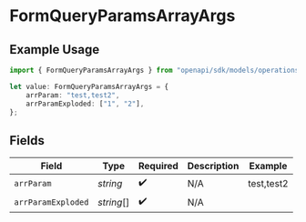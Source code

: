 # FormQueryParamsArrayArgs

## Example Usage

```typescript
import { FormQueryParamsArrayArgs } from "openapi/sdk/models/operations";

let value: FormQueryParamsArrayArgs = {
    arrParam: "test,test2",
    arrParamExploded: ["1", "2"],
};
```

## Fields

| Field              | Type               | Required           | Description        | Example            |
| ------------------ | ------------------ | ------------------ | ------------------ | ------------------ |
| `arrParam`         | *string*           | :heavy_check_mark: | N/A                | test,test2         |
| `arrParamExploded` | *string*[]         | :heavy_check_mark: | N/A                |                    |
